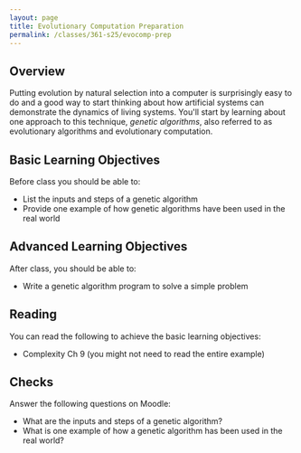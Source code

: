 ```yaml
---
layout: page
title: Evolutionary Computation Preparation
permalink: /classes/361-s25/evocomp-prep
---
```


## Overview
Putting evolution by natural selection into a computer is surprisingly easy to do and a good way to start thinking about how artificial systems can demonstrate the dynamics of living systems.
You'll start by learning about one approach to this technique, *genetic algorithms*, also referred to as evolutionary algorithms and evolutionary computation.

## Basic Learning Objectives

Before class you should be able to:
* List the inputs and steps of a genetic algorithm
* Provide one example of how genetic algorithms have been used in the real world

## Advanced Learning Objectives

After class, you should be able to:
* Write a genetic algorithm program to solve a simple problem

## Reading
You can read the following to achieve the basic learning objectives:
* Complexity Ch 9 (you might not need to read the entire example)

## Checks
Answer the following questions on Moodle:
* What are the inputs and steps of a genetic algorithm?
* What is one example of how a genetic algorithm has been used in the real world?